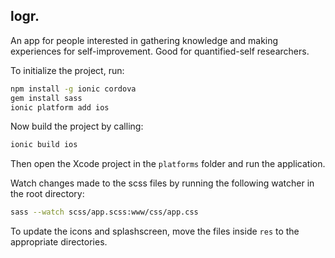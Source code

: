 logr.
-----

An app for people interested in gathering knowledge and making experiences for self-improvement.
Good for quantified-self researchers.

To initialize the project, run:

```bash
npm install -g ionic cordova
gem install sass
ionic platform add ios
```

Now build the project by calling:

```bash
ionic build ios
```

Then open the Xcode project in the `platforms` folder and run the application.

Watch changes made to the scss files by running the following watcher in the root directory:

```bash
sass --watch scss/app.scss:www/css/app.css
```

To update the icons and splashscreen, move the files inside `res` to the appropriate directories.
